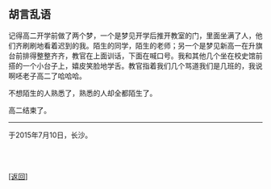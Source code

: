 ## 胡言乱语

记得高二开学前做了两个梦，一个是梦见开学后推开教室的门，里面坐满了人，他们齐刷刷地看着迟到的我。陌生的同学，陌生的老师；另一个是梦见新高一在升旗台前排得整整齐齐，教官在上面训话，下面在喊口号。我和其他几个坐在校史馆前搭的一个小台子上，嬉皮笑脸地学舌。教官指着我们几个骂道我们是几班的，我说啊呸老子高二了哈哈哈。

不想陌生的人熟悉了，熟悉的人却全都陌生了。

高二结束了。

------

于2015年7月10日，长沙。

<br>

<br>

[[返回]](../../../../sites/proses/多余的话.md)
